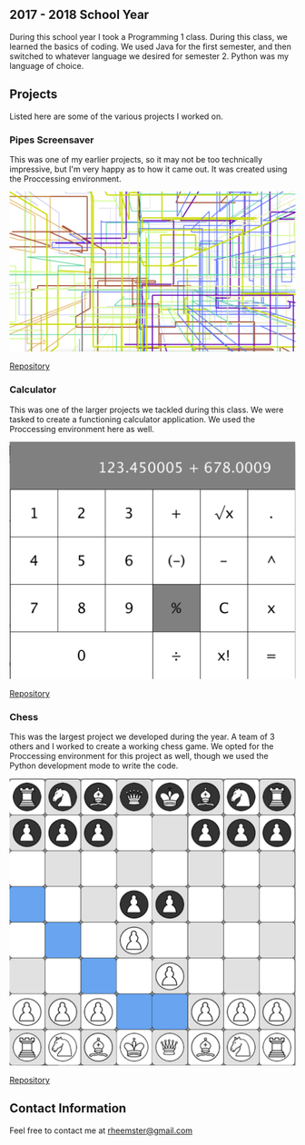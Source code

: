 ## 2017 - 2018 School Year

During this school year I took a Programming 1 class.  During this class, we learned the basics of coding.  We used Java for the first semester, and then switched to whatever language we desired for semester 2.  Python was my language of choice.

## Projects

Listed here are some of the various projects I worked on.

### Pipes Screensaver

This was one of my earlier projects, so it may not be too technically impressive, but I'm very happy as to how it came out.  It was created using the Proccessing environment.


![Screensaver](https://github.com/Rheemster/Programming1Portfolio/blob/master/ScreenSaver.png)


[Repository](https://github.com/Rheemster/Screensaver)



### Calculator

This was one of the larger projects we tackled during this class.  We were tasked to create a functioning calculator application.  We used the Proccessing environment here as well.


![Calculator](https://github.com/Rheemster/Programming1Portfolio/blob/master/CalculatorScreenshot.png)


[Repository](https://github.com/Rheemster/Calculator)



### Chess

This was the largest project we developed during the year.  A team of 3 others and I worked to create a working chess game.  We opted for the Proccessing environment for this project as well, though we used the Python development mode to write the code.


![Chess](https://github.com/Rheemster/Programming1Portfolio/blob/master/ChessRunning.png)


[Repository](https://github.com/The-tiny-asian/chess)



## Contact Information

Feel free to contact me at rheemster@gmail.com
